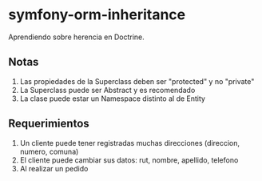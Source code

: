 # symfony-orm-inheritance
Aprendiendo sobre herencia en Doctrine.

## Notas
1. Las propiedades de la Superclass deben ser "protected" y no "private"
2. La Superclass puede ser Abstract y es recomendado
3. La clase puede estar un Namespace distinto al de Entity

## Requerimientos
1. Un cliente puede tener registradas muchas direcciones (direccion, numero, comuna)
1. El cliente puede cambiar sus datos: rut, nombre, apellido, telefono
1. Al realizar un pedido
